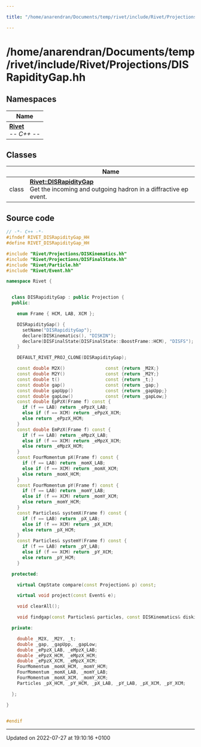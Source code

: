 ```yaml
---

title: "/home/anarendran/Documents/temp/rivet/include/Rivet/Projections/DISRapidityGap.hh"

---
```


# /home/anarendran/Documents/temp/rivet/include/Rivet/Projections/DISRapidityGap.hh



## Namespaces

| Name           |
| -------------- |
| **[Rivet](http://example.org/namespaces/namespacerivet/)** <br>-*- C++ -*-  |

## Classes

|                | Name           |
| -------------- | -------------- |
| class | **[Rivet::DISRapidityGap](http://example.org/classes/classrivet_1_1disrapiditygap/)** <br>Get the incoming and outgoing hadron in a diffractive ep event.  |




## Source code

```cpp
// -*- C++ -*-
#ifndef RIVET_DISRapidityGap_HH
#define RIVET_DISRapidityGap_HH

#include "Rivet/Projections/DISKinematics.hh"
#include "Rivet/Projections/DISFinalState.hh"
#include "Rivet/Particle.hh"
#include "Rivet/Event.hh"

namespace Rivet {


  class DISRapidityGap : public Projection {
  public:

    enum Frame { HCM, LAB, XCM };

    DISRapidityGap() {
      setName("DISRapidityGap");
      declare(DISKinematics(), "DISKIN");
      declare(DISFinalState(DISFinalState::BoostFrame::HCM), "DISFS");
    }

    DEFAULT_RIVET_PROJ_CLONE(DISRapidityGap);

    const double M2X()               const {return _M2X;}
    const double M2Y()               const {return _M2Y;}
    const double t()                 const {return _t;}
    const double gap()               const {return _gap;}
    const double gapUpp()            const {return _gapUpp;}
    const double gapLow()            const {return _gapLow;}
    const double EpPzX(Frame f) const {
      if (f == LAB) return _ePpzX_LAB;
      else if (f == XCM) return _ePpzX_XCM;
      else return _ePpzX_HCM;
    }
    const double EmPzX(Frame f) const {
      if (f == LAB) return _eMpzX_LAB;
      else if (f == XCM) return _eMpzX_XCM;
      else return _eMpzX_HCM;
    }
    const FourMomentum pX(Frame f) const {
      if (f == LAB) return _momX_LAB;
      else if (f == XCM) return _momX_XCM;
      else return _momX_HCM;
    }
    const FourMomentum pY(Frame f) const {
      if (f == LAB) return _momY_LAB;
      else if (f == XCM) return _momY_XCM;
      else return _momY_HCM;
    }
    const Particles& systemX(Frame f) const {
      if (f == LAB) return _pX_LAB;
      else if (f == XCM) return _pX_XCM;
      else return _pX_HCM;
    }
    const Particles& systemY(Frame f) const {
      if (f == LAB) return _pY_LAB;
      else if (f == XCM) return _pY_XCM;
      else return _pY_HCM;
    }

  protected:

    virtual CmpState compare(const Projection& p) const;

    virtual void project(const Event& e);

    void clearAll();

    void findgap(const Particles& particles, const DISKinematics& diskin);

  private:

    double _M2X, _M2Y, _t;
    double _gap, _gapUpp, _gapLow;
    double _ePpzX_LAB, _eMpzX_LAB;
    double _ePpzX_HCM, _eMpzX_HCM;
    double _ePpzX_XCM, _eMpzX_XCM;
    FourMomentum _momX_HCM, _momY_HCM;
    FourMomentum _momX_LAB, _momY_LAB;
    FourMomentum _momX_XCM, _momY_XCM;
    Particles _pX_HCM, _pY_HCM, _pX_LAB, _pY_LAB, _pX_XCM, _pY_XCM;

  };

}


#endif
```


-------------------------------

Updated on 2022-07-27 at 19:10:16 +0100
